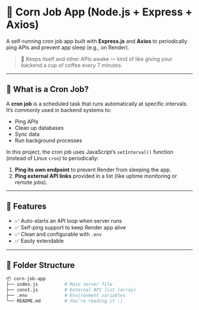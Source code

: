 # 🌽 Corn Job App (Node.js + Express + Axios)

A self-running cron job app built with **Express.js** and **Axios** to periodically ping APIs and prevent app sleep (e.g., on Render).

> 🔁 Keeps itself and other APIs awake — kind of like giving your backend a cup of coffee every 7 minutes.

---

## 📌 What is a Cron Job?

A **cron job** is a scheduled task that runs automatically at specific intervals. It’s commonly used in backend systems to:

- Ping APIs
- Clean up databases
- Sync data
- Run background processes

In this project, the cron job uses JavaScript’s `setInterval()` function (instead of Linux `cron`) to periodically:

1. **Ping its own endpoint** to prevent Render from sleeping the app.
2. **Ping external API links** provided in a list (like uptime monitoring or remote jobs).

---

## 🚀 Features

- ✅ Auto-starts an API loop when server runs
- ✅ Self-ping support to keep Render app alive
- ✅ Clean and configurable with `.env`
- ✅ Easily extendable

---

## 📁 Folder Structure

```bash
📦 corn-job-app
├── index.js          # Main server file
├── const.js          # External API list (array)
├── .env              # Environment variables
└── README.md         # You’re reading it :)
